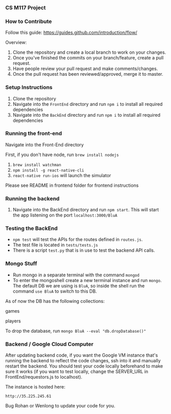 ### CS M117 Project

### How to Contribute 

Follow this guide: https://guides.github.com/introduction/flow/ 

Overview:
1) Clone the repository and create a local branch to work on your changes. 
2) Once you've finished the commits on your branch/feature, create a pull request.
3) Have people review your pull request and make comments/changes.
4) Once the pull request has been reviewed/approved, merge it to master. 


### Setup Instructions

1) Clone the repository
2) Navigate into the `FrontEnd` directory and run `npm i` to install all required dependencies
3) Navigate into the `BackEnd` directory and run `npm i` to install all required dependencies

### Running the front-end

Navigate into the Front-End directory

First, if you don't have node, run `brew install nodejs`

1) `brew install watchman`
2) `npm install -g react-native-cli`
3) `react-native run-ios` will launch the simulator

Please see README in frontend folder for frontend instructions

### Running the backend

1) Navigate into the BackEnd directory and run `npm start`. This will start the app listening on the port `localhost:3000/BluA`

### Testing the BackEnd

- `npm test` will test the APIs for the routes defined in `routes.js`. 
- The test file is located in `tests/tests.js`
- There is a script `test.py` that is in use to test the backend API calls. 

### Mongo Stuff
- Run mongo in a separate terminal with the command `mongod`
- To enter the mongoshell create a new terminal instance and run `mongo`. The default DB we are using is `BluA`, so inside the shell run the command `use BluA` to switch to this DB. 

As of now the DB has the following collections: 

games

players

To drop the database, run `mongo BluA --eval "db.dropDatabase()"`


### Backend / Google Cloud Computer
After updating backend code, if you want the Google VM instance that's running the backend to reflect the code changes, ssh into it and manually restart the backend. You should test your code locally beforehand to make sure it works (if you want to test locally, change the SERVER\_URL in FrontEnd/requestors.js to localhost).

The instance is hosted here:
```
http://35.225.245.61
```
Bug Rohan or Wenlong to update your code for you.
